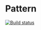 # Pattern
[![Build status](https://ci.appveyor.com/api/projects/status/8ft0amj9d7ci282s?svg=true)](https://ci.appveyor.com/project/mariannauserr/pattern)
